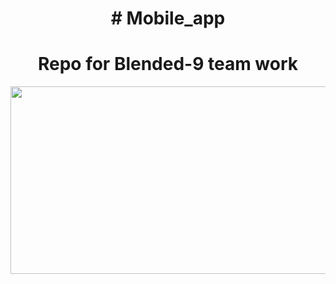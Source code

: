 <h1 align="center"># Mobile_app</h1>
<h1 align="center">Repo for Blended-9 team work</h1>
<div align="center">
  <img src="https://media.giphy.com/media/dWesBcTLavkZuG35MI/giphy.gif" width="600" height="300"/>
</div>
